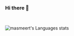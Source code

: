 ### Hi there 👋
<br>

![masmeert's Languages stats](https://github-readme-stats.vercel.app/api/top-langs/?username=masmeert&layout=compact&theme=gruvbox)
